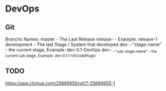 # DevOps

## Git

Branchs Names:
master - The Last Release
	release-<release> - Example: release-1
	development - The last Stage / System that developed
		dev-<release>.<stage>-"stage-name" - the current stage, Example: dev-0.1-DevOps
			dev-<release>.<stage>.<sub stage>-"sub-stage-name" - the current sub stage,  Example: dev-0.1.1-VSCodePlugin

## TODO
https://app.clickup.com/25665655/v/l/7-25665655-1